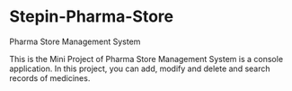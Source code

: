 # Stepin-Pharma-Store
Pharma Store Management System

This is the Mini Project of Pharma Store Management System is a console application. In this project, you can add, modify and delete and search records of medicines.
